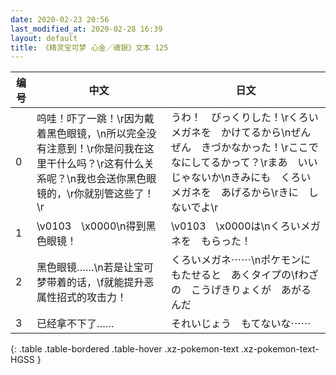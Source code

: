 ```yaml
---
date: 2020-02-23 20:56
last_modified_at: 2020-02-28 16:39
layout: default
title: 《精灵宝可梦 心金／魂银》文本 125
---
```

| 编号 | 中文 | 日文 |
| ---- | ---- | ---- |
| 0 | 呜哇！吓了一跳！\r因为戴着黑色眼镜，\n所以完全没有注意到！\r你是问我在这里干什么吗？\r这有什么关系呢？\n我也会送你黑色眼镜的，\r你就别管这些了！\r | うわ！　びっくりした！\rくろいメガネを　かけてるから\nぜんぜん　きづかなかった！\rここで　なにしてるかって？\rまあ　いいじゃないか\nきみにも　くろいメガネを　あげるから\rきに　しないでよ\r |
| 1 | \v0103　\x0000\n得到黑色眼镜！ | \v0103　\x0000は\nくろいメガネを　もらった！ |
| 2 | 黑色眼镜……\n若是让宝可梦带着的话，\f就能提升恶属性招式的攻击力！ | くろいメガネ⋯⋯\nポケモンに　もたせると　あくタイプの\fわざの　こうげきりょくが　あがるんだ |
| 3 | 已经拿不下了…… | それいじょう　もてないな⋯⋯ |
{: .table .table-bordered .table-hover .xz-pokemon-text .xz-pokemon-text-HGSS }